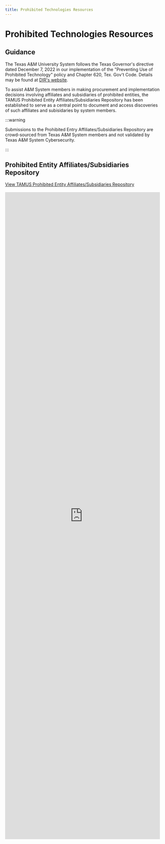 ```yaml
---
title: Prohibited Technologies Resources
---
```


# Prohibited Technologies Resources

## Guidance

The Texas A&M University System follows the Texas Governor's directive dated December 7, 2022 in our implementation of the "Preventing Use of Prohibited Technology" policy and Chapter 620, Tex. Gov't Code. Details may be found at [DIR's website](https://dir.texas.gov/information-security/prohibited-technologies).

To assist A&M System members in making procurement and implementation decisions involving affiliates and subsidiaries of prohibited entities, the TAMUS Prohibited Entity Affiliates/Subsidiaries Repository has been established to serve as a central point to document and access discoveries of such affiliates and subisidaries by system members.

:::warning

Submissions to the Prohibited Entry Affiliates/Subsidiaries Repository are crowd-sourced from Texas A&M System members and not validated by Texas A&M System Cybersecurity.

:::

## Prohibited Entity Affiliates/Subsidiaries Repository

<div class="buttons_src-pages-index-module text-center"><a class="button button--primary button--lg" href="https://docs.google.com/spreadsheets/d/1Q9RTvk4ZPcHA1OfC63wVPHd_mpwROcK5oT1P3TDhDcc/edit?usp=sharing">View TAMUS Prohibited Entity Affiliates/Subsidiaries Repository</a></div>

<br />

<iframe src="https://docs.google.com/forms/d/e/1FAIpQLSfX_5WN-X6-O6VNHFz-UzvZkXCWOjNDN81GS7Qlc5W1KD6rRQ/viewform?embedded=true" width="100%" height="2100" frameborder="0" marginheight="0" marginwidth="0" aria-label="Prohibited Entity Affiliate/Subsidiary Submission Form">Loading…</iframe>